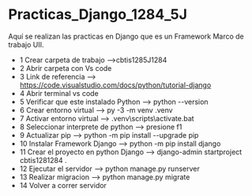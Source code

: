 # Practicas_Django_1284_5J
Aquí se realizan las practicas en Django que es un Framework Marco de trabajo UII.
- 1 Crear carpeta de trabajo -->cbtis1285J1284
- 2 Abrir carpeta con Vs code 
- 3 Link de referencia --> https://code.visualstudio.com/docs/python/tutorial-django
- 4 Abrir terminal vs code
- 5 Verificar que este instalado Python --> python --version
- 6 Crear entorno virtual --> py -3 -m venv .venv
- 7 Activar entorno virtual --> .venv\scripts\activate.bat
- 8 Seleccionar interprete de python --> presione f1
- 9 Actualizar pip --> python -m pip install --upgrade pip
- 10 Instalar Framework Django --> python -m pip install django
- 11 Crear el proyecto en python Django -->  django-admin startproject cbtis1281284 .
- 12 Ejecutar  el servidor --> python manage.py runserver
- 13 Realizar migracion --> python manage.py migrate
- 14 Volver a correr servidor 
